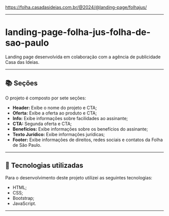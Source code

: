<div align="center">
            <img align-"right" src="https://github.com/user-attachments/assets/e3383088-eb86-4168-badc-8983688eb4f7" alt="" srcset="" widht:700>
</div>

<div align="center">
            <img align-"right" src="https://github.com/user-attachments/assets/24c07dd4-3cbe-4adf-9d9f-c2ff91ebf497" alt="" srcset="" widht:800>
</div>

<div align="center">
            <img align-"right" src="https://github.com/user-attachments/assets/7635d9a1-ae06-4fbc-a8ef-396b37a561cf" alt="" srcset="" widht:700>
</div>

<div align="center">
            <img align-"right" src="https://github.com/user-attachments/assets/3cef4043-44e0-4cb2-ac04-b1b06a8c49f9" alt="" srcset="" widht:800>
</div>

<div align="center">
            <img align-"right" src="https://github.com/user-attachments/assets/9d8eadc1-cffc-403f-99ed-8ad64b1d7adf" alt="" srcset="" widht:800>
</div>


https://folha.casadasideias.com.br/@2024/@landing-page/folhajus/

---

# landing-page-folha-jus-folha-de-sao-paulo
Landing page desenvolvida em colaboração com a agência de publicidade Casa das Ideias.

---


## 📚 Seções

O projeto é composto por sete seções:

- **Header:** Exibe o nome do projeto e CTA;
- **Oferta:** Exibe a oferta ao produto e CTA;
- **Info:** Exibe informações sobre facilidades ao assinante;
- **CTA:** Segunda oferta e CTA;
- **Benefícios:** Exibe informações sobre os benefícios do assinante;
- **Texto Jurídico:** Exibe informações jurídicas;
- **Footer:** Exibe informações de direitos, redes sociais e contatos da Folha de São Paulo.
  
---

## 💼 Tecnologias utilizadas

Para o desenvolvimento deste projeto utilizei as seguintes tecnologias:

- HTML;
- CSS;
- Bootstrap;
- JavaScript.

---
